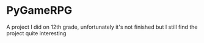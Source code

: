 # PyGameRPG
A project I did on 12th grade, unfortunately it's not finished but I still find the project quite interesting
